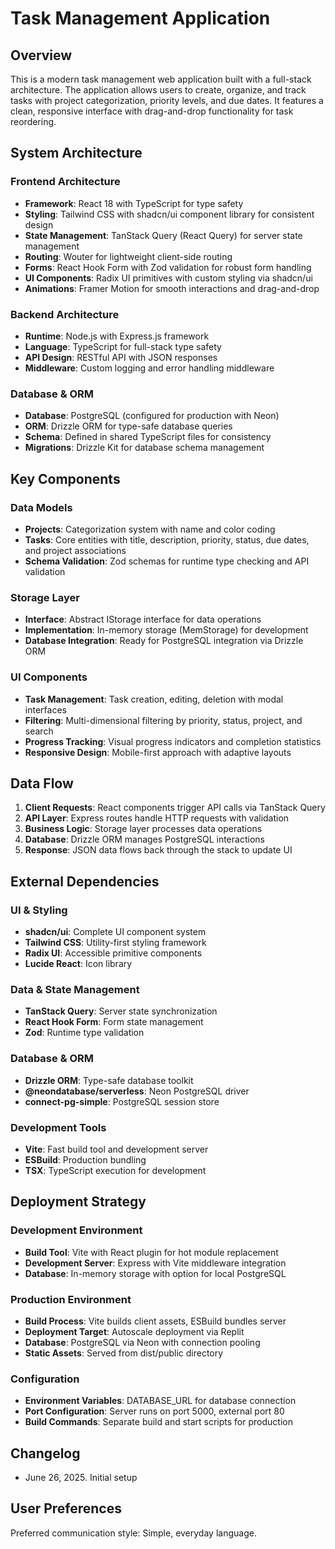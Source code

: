 # Task Management Application

## Overview

This is a modern task management web application built with a full-stack architecture. The application allows users to create, organize, and track tasks with project categorization, priority levels, and due dates. It features a clean, responsive interface with drag-and-drop functionality for task reordering.

## System Architecture

### Frontend Architecture
- **Framework**: React 18 with TypeScript for type safety
- **Styling**: Tailwind CSS with shadcn/ui component library for consistent design
- **State Management**: TanStack Query (React Query) for server state management
- **Routing**: Wouter for lightweight client-side routing
- **Forms**: React Hook Form with Zod validation for robust form handling
- **UI Components**: Radix UI primitives with custom styling via shadcn/ui
- **Animations**: Framer Motion for smooth interactions and drag-and-drop

### Backend Architecture
- **Runtime**: Node.js with Express.js framework
- **Language**: TypeScript for full-stack type safety
- **API Design**: RESTful API with JSON responses
- **Middleware**: Custom logging and error handling middleware

### Database & ORM
- **Database**: PostgreSQL (configured for production with Neon)
- **ORM**: Drizzle ORM for type-safe database queries
- **Schema**: Defined in shared TypeScript files for consistency
- **Migrations**: Drizzle Kit for database schema management

## Key Components

### Data Models
- **Projects**: Categorization system with name and color coding
- **Tasks**: Core entities with title, description, priority, status, due dates, and project associations
- **Schema Validation**: Zod schemas for runtime type checking and API validation

### Storage Layer
- **Interface**: Abstract IStorage interface for data operations
- **Implementation**: In-memory storage (MemStorage) for development
- **Database Integration**: Ready for PostgreSQL integration via Drizzle ORM

### UI Components
- **Task Management**: Task creation, editing, deletion with modal interfaces
- **Filtering**: Multi-dimensional filtering by priority, status, project, and search
- **Progress Tracking**: Visual progress indicators and completion statistics
- **Responsive Design**: Mobile-first approach with adaptive layouts

## Data Flow

1. **Client Requests**: React components trigger API calls via TanStack Query
2. **API Layer**: Express routes handle HTTP requests with validation
3. **Business Logic**: Storage layer processes data operations
4. **Database**: Drizzle ORM manages PostgreSQL interactions
5. **Response**: JSON data flows back through the stack to update UI

## External Dependencies

### UI & Styling
- **shadcn/ui**: Complete UI component system
- **Tailwind CSS**: Utility-first styling framework
- **Radix UI**: Accessible primitive components
- **Lucide React**: Icon library

### Data & State Management
- **TanStack Query**: Server state synchronization
- **React Hook Form**: Form state management
- **Zod**: Runtime type validation

### Database & ORM
- **Drizzle ORM**: Type-safe database toolkit
- **@neondatabase/serverless**: Neon PostgreSQL driver
- **connect-pg-simple**: PostgreSQL session store

### Development Tools
- **Vite**: Fast build tool and development server
- **ESBuild**: Production bundling
- **TSX**: TypeScript execution for development

## Deployment Strategy

### Development Environment
- **Build Tool**: Vite with React plugin for hot module replacement
- **Development Server**: Express with Vite middleware integration
- **Database**: In-memory storage with option for local PostgreSQL

### Production Environment
- **Build Process**: Vite builds client assets, ESBuild bundles server
- **Deployment Target**: Autoscale deployment via Replit
- **Database**: PostgreSQL via Neon with connection pooling
- **Static Assets**: Served from dist/public directory

### Configuration
- **Environment Variables**: DATABASE_URL for database connection
- **Port Configuration**: Server runs on port 5000, external port 80
- **Build Commands**: Separate build and start scripts for production

## Changelog
- June 26, 2025. Initial setup

## User Preferences

Preferred communication style: Simple, everyday language.